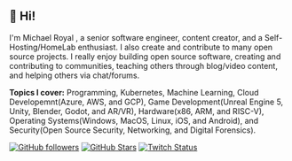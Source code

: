 ## 👋 Hi!

I'm Michael Royal , a senior software engineer, content creator, and a Self-Hosting/HomeLab enthusiast. I also create and contribute to many open source projects. I really enjoy building open source software, creating and contributing to communities, teaching others through blog/video content, and helping others via chat/forums.

**Topics I cover:** Programming, Kubernetes, Machine Learning, Cloud Developemnt(Azure, AWS, and GCP), Game Development(Unreal Engine 5, Unity, Blender, Godot, and AR/VR), Hardware(x86, ARM, and RISC-V), Operating Systems(Windows, MacOS, Linux, iOS, and Android), and Security(Open Source Security, Networking, and Digital Forensics).

[![GitHub followers](https://img.shields.io/github/followers/mikeroyal?logo=GitHub&style=for-the-badge)](https://github.com/mikeroyal)
[![GitHub Stars](https://img.shields.io/github/stars/mikeroyal?logo=github&style=for-the-badge)](https://github.com/mikeroyal) 
[![Twitch Status](https://img.shields.io/twitch/status/mikeroyal?color=9147FF&logo=twitch&style=for-the-badge)]()

